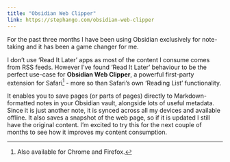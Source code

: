 ```yaml
---
title: "Obsidian Web Clipper"
link: https://stephango.com/obsidian-web-clipper
---
```


For the past three months I have been using Obsidian exclusively for note-taking and it has been a game changer for me.

I don’t use ‘Read It Later’ apps as most of the content I consume comes from RSS feeds. However I’ve found ‘Read It Later’ behaviour to be the perfect use-case for **Obsidian Web Clipper**, a powerful first-party extension for Safari[^1] - more so than Safari’s own ‘Reading List’ functionality.

It enables you to save pages (or parts of pages) directly to Markdown-formatted notes in your Obsidian vault, alongside lots of useful metadata. Since it is just another note, it is synced across all my devices and available offline. It also saves a snapshot of the web page, so if it is updated I still have the original content. I’m excited to try this for the next couple of months to see how it improves my content consumption.

[^1]: Also available for Chrome and Firefox.